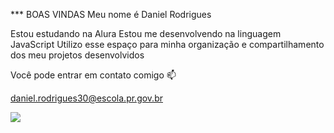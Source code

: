 *** BOAS VINDAS
Meu nome é Daniel Rodrigues

Estou estudando na Alura
Estou me desenvolvendo na linguagem JavaScript
Utilizo esse espaço para minha organização e compartilhamento dos meu projetos desenvolvidos

Você pode entrar em contato comigo 📫

daniel.rodrigues30@escola.pr.gov.br

![](https://media1.tenor.com/m/7q7FB3tN2WUAAAAd/motorcycle-amateur.gif)
